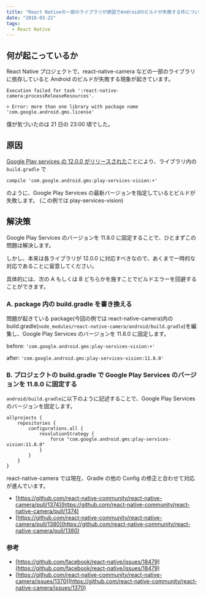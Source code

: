 ```yaml
---
title: "React Nativeの一部のライブラリが原因でAndroidのビルドが失敗する件について"
date: "2018-03-22"
tags:
  - React Native
---
```


## 何が起こっているか

React Native プロジェクトで、react-native-camera などの一部のライブラリに依存していると Android のビルドが失敗する現象が起きています。

```
Execution failed for task ':react-native-camera:processReleaseResources'.

> Error: more than one library with package name 'com.google.android.gms.license'
```

僕が気づいたのは 21 日の 23:00 頃でした。

## 原因

[Google Play services の 12.0.0 がリリースされた](https://developers.google.com/android/guides/releases)ことにより、ライブラリ内の `build.gradle` で

```
compile 'com.google.android.gms:play-services-vision:+'
```

のように、Google Play Services の最新バージョンを指定しているとビルドが失敗します。
(この例では play-services-vision)

## 解決策

Google Play Services のバージョンを 11.8.0 に固定することで、ひとまずこの問題は解決します。

しかし、本来は各ライブラリが 12.0.0 に対応すべきなので、あくまで一時的な対応であることに留意してください。

具体的には、次の A もしくは B どちらかを施すことでビルドエラーを回避することができます。

### A. package 内の build.gradle を書き換える

問題が起きている package(今回の例では react-native-camera)内の build.gradle(`node_modules/react-native-camera/android/build.gradle`)を編集し、Google Play Services のバージョンを 11.8.0 に固定します。

before: `'com.google.android.gms:play-services-vision:+'`

after: `'com.google.android.gms:play-services-vision:11.8.0'`

### B. プロジェクトの build.gradle で Google Play Services のバージョンを 11.8.0 に固定する

`android/build.gradle`に以下のように記述することで、Google Play Services のバージョンを固定します。

```
allprojects {
    repositories {
        configurations.all {
            resolutionStrategy {
                force "com.google.android.gms:play-services-vision:11.8.0"
            }
        }
    }
}
```

react-native-camera では現在、Gradle の他の Config の修正と合わせて対応が進んでいます。

- [https://github.com/react-native-community/react-native-camera/pull/1374](https://github.com/react-native-community/react-native-camera/pull/1374)
- [https://github.com/react-native-community/react-native-camera/pull/1380](https://github.com/react-native-community/react-native-camera/pull/1380)

### 参考

- [https://github.com/facebook/react-native/issues/18479](https://github.com/facebook/react-native/issues/18479)
- [https://github.com/react-native-community/react-native-camera/issues/1370](https://github.com/react-native-community/react-native-camera/issues/1370)
